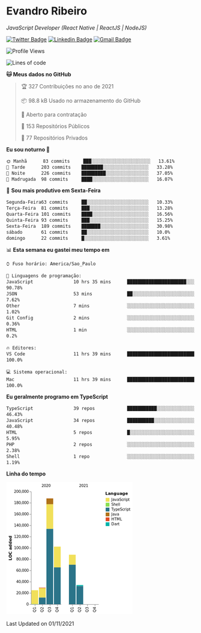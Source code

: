 # Evandro **Ribeiro**

*JavaScript Developer (React Native | ReactJS | NodeJS)*

[![Twitter Badge](https://img.shields.io/badge/-@ribeiroevandro-201B2D?style=flat-square&labelColor=201B2D&logo=twitter&logoColor=white&link=https://twitter.com/ribeiroevandro)](https://twitter.com/ribeiroevandro) 
[![Linkedin Badge](https://img.shields.io/badge/-Evandro%20Ribeiro-201B2D?style=flat-square&logo=Linkedin&logoColor=white&link=https://www.linkedin.com/in/ribeiroevandro)](https://www.linkedin.com/in/ribeiroevandro) 
[![Gmail Badge](https://img.shields.io/badge/-oi@ribeiroevandro.com.br-201B2D?style=flat-square&logo=Gmail&logoColor=white&link=mailto:oi@ribeiroevandro.com.br)](mailto:oi@ribeiroevandro.com.br)


<!--START_SECTION:waka-->
![Profile Views](http://img.shields.io/badge/Visualizac%C3%B5es%20do%20perfil-2-blue)

![Lines of code](https://img.shields.io/badge/Desde%20o%20Hello%20World%20eu%20escrevi-466053%20linhas%20de%20c%C3%B3digo-blue)

**🐱 Meus dados no GitHub** 

> 🏆 327 Contribuições no ano de 2021
 > 
> 📦 98.8 kB Usado no armazenamento do GitHub 
 > 
> 💼 Aberto para contratação
 > 
> 📜 153 Repositórios Públicos 
 > 
> 🔑 77 Repositórios Privados  
 > 
**Eu sou noturno 🦉** 

```text
🌞 Manhã      83 commits     ███░░░░░░░░░░░░░░░░░░░░░░   13.61% 
🌆 Tarde      203 commits    ████████░░░░░░░░░░░░░░░░░   33.28% 
🌃 Noite      226 commits    █████████░░░░░░░░░░░░░░░░   37.05% 
🌙 Madrugada  98 commits     ████░░░░░░░░░░░░░░░░░░░░░   16.07%

```
📅 **Sou mais produtivo em Sexta-Feira** 

```text
Segunda-Feira63 commits     ██░░░░░░░░░░░░░░░░░░░░░░░   10.33% 
Terça-Feira  81 commits     ███░░░░░░░░░░░░░░░░░░░░░░   13.28% 
Quarta-Feira 101 commits    ████░░░░░░░░░░░░░░░░░░░░░   16.56% 
Quinta-Feira 93 commits     ███░░░░░░░░░░░░░░░░░░░░░░   15.25% 
Sexta-Feira  189 commits    ███████░░░░░░░░░░░░░░░░░░   30.98% 
sábado       61 commits     ██░░░░░░░░░░░░░░░░░░░░░░░   10.0% 
domingo      22 commits     █░░░░░░░░░░░░░░░░░░░░░░░░   3.61%

```


📊 **Esta semana eu gastei meu tempo em** 

```text
⌚︎ Fuso horário: America/Sao_Paulo

💬 Linguagens de programação: 
JavaScript               10 hrs 35 mins      ██████████████████████░░░   90.78% 
JSON                     53 mins             ██░░░░░░░░░░░░░░░░░░░░░░░   7.62% 
Other                    7 mins              ░░░░░░░░░░░░░░░░░░░░░░░░░   1.02% 
Git Config               2 mins              ░░░░░░░░░░░░░░░░░░░░░░░░░   0.36% 
HTML                     1 min               ░░░░░░░░░░░░░░░░░░░░░░░░░   0.2%

🔥 Editores: 
VS Code                  11 hrs 39 mins      █████████████████████████   100.0%

💻 Sistema operacional: 
Mac                      11 hrs 39 mins      █████████████████████████   100.0%

```

**Eu geralmente programo em TypeScript** 

```text
TypeScript               39 repos            ███████████░░░░░░░░░░░░░░   46.43% 
JavaScript               34 repos            ██████████░░░░░░░░░░░░░░░   40.48% 
HTML                     5 repos             █░░░░░░░░░░░░░░░░░░░░░░░░   5.95% 
PHP                      2 repos             ░░░░░░░░░░░░░░░░░░░░░░░░░   2.38% 
Shell                    1 repo              ░░░░░░░░░░░░░░░░░░░░░░░░░   1.19%

```


**Linha do tempo**

![Chart not found](https://raw.githubusercontent.com/ribeiroevandro/ribeiroevandro/master/charts/bar_graph.png) 


 Last Updated on 01/11/2021
<!--END_SECTION:waka-->
